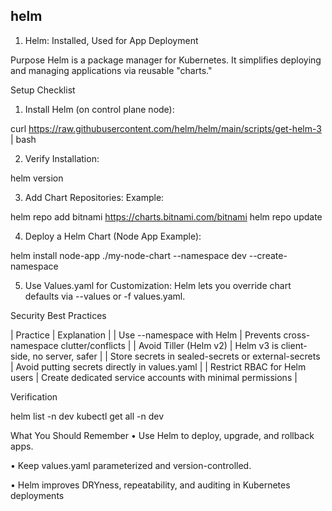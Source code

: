 ## helm

1. Helm: Installed, Used for App Deployment

Purpose
Helm is a package manager for Kubernetes. It simplifies deploying and managing applications via reusable "charts."

Setup Checklist
1. Install Helm (on control plane node):



curl https://raw.githubusercontent.com/helm/helm/main/scripts/get-helm-3 | bash



2. Verify Installation:



helm version



3. Add Chart Repositories: Example:



helm repo add bitnami https://charts.bitnami.com/bitnami
helm repo update



4. Deploy a Helm Chart (Node App Example):



helm install node-app ./my-node-chart --namespace dev --create-namespace



5. Use Values.yaml for Customization: Helm lets you override chart defaults via --values or -f values.yaml.

Security Best Practices

| Practice | Explanation |
| Use --namespace with Helm | Prevents cross-namespace clutter/conflicts |
| Avoid Tiller (Helm v2) | Helm v3 is client-side, no server, safer |
| Store secrets in sealed-secrets or external-secrets | Avoid putting secrets directly in values.yaml |
| Restrict RBAC for Helm users | Create dedicated service accounts with minimal permissions |




Verification



helm list -n dev
kubectl get all -n dev



 What You Should Remember
• Use Helm to deploy, upgrade, and rollback apps.

• Keep values.yaml parameterized and version-controlled.

• Helm improves DRYness, repeatability, and auditing in Kubernetes deployments




